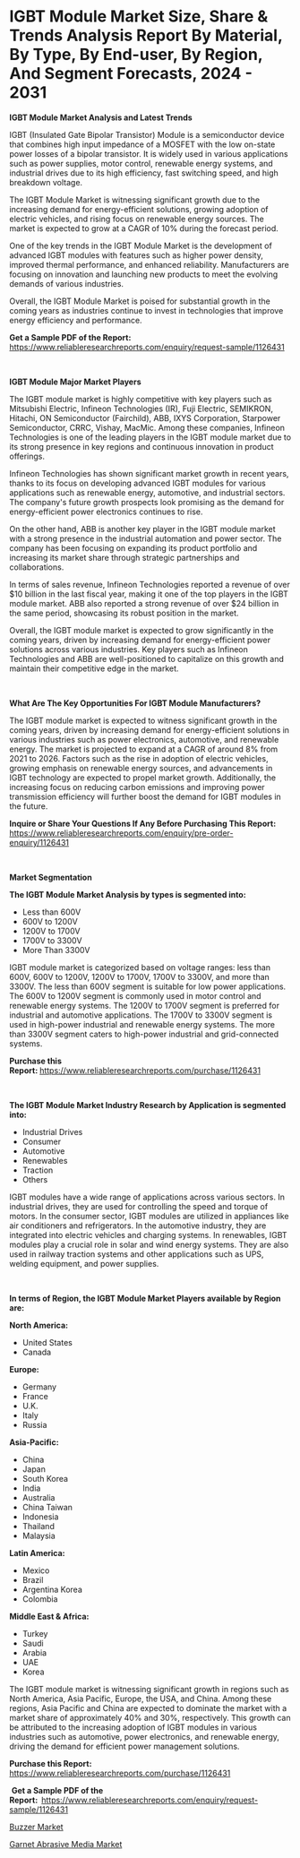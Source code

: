 <p><h1>IGBT Module Market Size, Share & Trends Analysis Report By Material, By Type, By End-user, By Region, And Segment Forecasts, 2024 - 2031</h1></p><p><strong>IGBT Module Market Analysis and Latest Trends</strong></p>
<p><p>IGBT (Insulated Gate Bipolar Transistor) Module is a semiconductor device that combines high input impedance of a MOSFET with the low on-state power losses of a bipolar transistor. It is widely used in various applications such as power supplies, motor control, renewable energy systems, and industrial drives due to its high efficiency, fast switching speed, and high breakdown voltage.</p><p>The IGBT Module Market is witnessing significant growth due to the increasing demand for energy-efficient solutions, growing adoption of electric vehicles, and rising focus on renewable energy sources. The market is expected to grow at a CAGR of 10% during the forecast period. </p><p>One of the key trends in the IGBT Module Market is the development of advanced IGBT modules with features such as higher power density, improved thermal performance, and enhanced reliability. Manufacturers are focusing on innovation and launching new products to meet the evolving demands of various industries.</p><p>Overall, the IGBT Module Market is poised for substantial growth in the coming years as industries continue to invest in technologies that improve energy efficiency and performance.</p></p>
<p><strong>Get a Sample PDF of the Report:&nbsp;</strong> <a href="https://www.reliableresearchreports.com/enquiry/request-sample/1126431">https://www.reliableresearchreports.com/enquiry/request-sample/1126431</a></p>
<p>&nbsp;</p>
<p><strong>IGBT Module Major Market Players</strong></p>
<p><p>The IGBT module market is highly competitive with key players such as Mitsubishi Electric, Infineon Technologies (IR), Fuji Electric, SEMIKRON, Hitachi, ON Semiconductor (Fairchild), ABB, IXYS Corporation, Starpower Semiconductor, CRRC, Vishay, MacMic. Among these companies, Infineon Technologies is one of the leading players in the IGBT module market due to its strong presence in key regions and continuous innovation in product offerings.</p><p>Infineon Technologies has shown significant market growth in recent years, thanks to its focus on developing advanced IGBT modules for various applications such as renewable energy, automotive, and industrial sectors. The company's future growth prospects look promising as the demand for energy-efficient power electronics continues to rise.</p><p>On the other hand, ABB is another key player in the IGBT module market with a strong presence in the industrial automation and power sector. The company has been focusing on expanding its product portfolio and increasing its market share through strategic partnerships and collaborations.</p><p>In terms of sales revenue, Infineon Technologies reported a revenue of over $10 billion in the last fiscal year, making it one of the top players in the IGBT module market. ABB also reported a strong revenue of over $24 billion in the same period, showcasing its robust position in the market.</p><p>Overall, the IGBT module market is expected to grow significantly in the coming years, driven by increasing demand for energy-efficient power solutions across various industries. Key players such as Infineon Technologies and ABB are well-positioned to capitalize on this growth and maintain their competitive edge in the market.</p></p>
<p>&nbsp;</p>
<p><strong>What Are The Key Opportunities For IGBT Module Manufacturers?</strong></p>
<p><p>The IGBT module market is expected to witness significant growth in the coming years, driven by increasing demand for energy-efficient solutions in various industries such as power electronics, automotive, and renewable energy. The market is projected to expand at a CAGR of around 8% from 2021 to 2026. Factors such as the rise in adoption of electric vehicles, growing emphasis on renewable energy sources, and advancements in IGBT technology are expected to propel market growth. Additionally, the increasing focus on reducing carbon emissions and improving power transmission efficiency will further boost the demand for IGBT modules in the future.</p></p>
<p><strong>Inquire or Share Your Questions If Any Before Purchasing This Report:</strong> <a href="https://www.reliableresearchreports.com/enquiry/pre-order-enquiry/1126431">https://www.reliableresearchreports.com/enquiry/pre-order-enquiry/1126431</a></p>
<p>&nbsp;</p>
<p><strong>Market Segmentation</strong></p>
<p><strong>The IGBT Module Market Analysis by types is segmented into:</strong></p>
<p><ul><li>Less than 600V</li><li>600V to 1200V</li><li>1200V to 1700V</li><li>1700V to 3300V</li><li>More Than 3300V</li></ul></p>
<p><p>IGBT module market is categorized based on voltage ranges: less than 600V, 600V to 1200V, 1200V to 1700V, 1700V to 3300V, and more than 3300V. The less than 600V segment is suitable for low power applications. The 600V to 1200V segment is commonly used in motor control and renewable energy systems. The 1200V to 1700V segment is preferred for industrial and automotive applications. The 1700V to 3300V segment is used in high-power industrial and renewable energy systems. The more than 3300V segment caters to high-power industrial and grid-connected systems.</p></p>
<p><strong>Purchase this Report:&nbsp;</strong><a href="https://www.reliableresearchreports.com/purchase/1126431">https://www.reliableresearchreports.com/purchase/1126431</a></p>
<p>&nbsp;</p>
<p><strong>The IGBT Module Market Industry Research by Application is segmented into:</strong></p>
<p><ul><li>Industrial Drives</li><li>Consumer</li><li>Automotive</li><li>Renewables</li><li>Traction</li><li>Others</li></ul></p>
<p><p>IGBT modules have a wide range of applications across various sectors. In industrial drives, they are used for controlling the speed and torque of motors. In the consumer sector, IGBT modules are utilized in appliances like air conditioners and refrigerators. In the automotive industry, they are integrated into electric vehicles and charging systems. In renewables, IGBT modules play a crucial role in solar and wind energy systems. They are also used in railway traction systems and other applications such as UPS, welding equipment, and power supplies.</p></p>
<p>&nbsp;</p>
<p><strong>In terms of Region, the IGBT Module Market Players available by Region are:</strong></p>
<p>
    <p> <strong> North America: </strong>
        <ul>
            <li>United States</li>
            <li>Canada</li>
        </ul>
        </p> 
    <p> <strong> Europe: </strong>
        <ul>
            <li>Germany</li>
            <li>France</li>
            <li>U.K.</li>
            <li>Italy</li>
            <li>Russia</li>
        </ul>
        </p> 
    <p> <strong> Asia-Pacific: </strong>
        <ul>
            <li>China</li>
            <li>Japan</li>
            <li>South Korea</li>
            <li>India</li>
            <li>Australia</li>
            <li>China Taiwan</li>
            <li>Indonesia</li>
            <li>Thailand</li>
            <li>Malaysia</li>
        </ul>
        </p> 
    <p> <strong> Latin America: </strong>
        <ul>
            <li>Mexico</li>
            <li>Brazil</li>
            <li>Argentina Korea</li>
            <li>Colombia</li>
        </ul>
        </p> 
    <p> <strong> Middle East & Africa: </strong>
        <ul>
            <li>Turkey</li>
            <li>Saudi</li>
            <li>Arabia</li>
            <li>UAE</li>
            <li>Korea</li>
        </ul>
    </p>
    </p>
<p><p>The IGBT module market is witnessing significant growth in regions such as North America, Asia Pacific, Europe, the USA, and China. Among these regions, Asia Pacific and China are expected to dominate the market with a market share of approximately 40% and 30%, respectively. This growth can be attributed to the increasing adoption of IGBT modules in various industries such as automotive, power electronics, and renewable energy, driving the demand for efficient power management solutions.</p></p>
<p><strong>Purchase this Report: </strong><a href="https://www.reliableresearchreports.com/purchase/1126431">https://www.reliableresearchreports.com/purchase/1126431</a></p>
<p>&nbsp;<strong>Get a Sample PDF of the Report:&nbsp;&nbsp;</strong><a href="https://www.reliableresearchreports.com/enquiry/request-sample/1126431">https://www.reliableresearchreports.com/enquiry/request-sample/1126431</a></p>
<p><strong></strong></p>
<p><p><a href="https://github.com/YashRP12/Market-Research-Report-List-3/blob/main/buzzer-market.md">Buzzer Market</a></p><p><a href="https://carnation-joke-41f.notion.site/Garnet-Abrasive-Media-Market-with-the-goal-of-estimating-the-market-size-and-future-growth-potential-a3e7bf840f324399bcea48c414a24ddd">Garnet Abrasive Media Market</a></p></p>